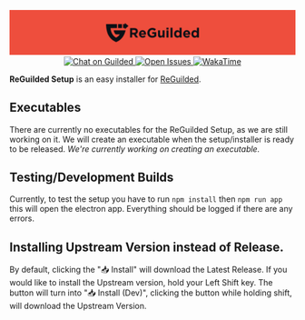 <p align="center">
  <img src="https://raw.githubusercontent.com/ReGuilded/ReGuilded/main/logo/banner.png" alt="ReGuilded Logo" />
  <a href="https://guilded.gg/ReGuilded">
    <img src="https://img.shields.io/static/v1?label=Chat%20on&message=Guilded&style=flat-square&color=F5C400" alt="Chat on Guilded" />
  </a>
  <a href="https://github.com/ReGuilded/ReGuilded/issues">
    <img alt="Open Issues" src="https://img.shields.io/github/issues-raw/ReGuilded/ReGuilded-Setup?style=flat-square">
  </a>
  <a href="https://wakatime.com/badge/github/ReGuilded/ReGuilded">
    <img alt="WakaTime" src="https://wakatime.com/badge/github/ReGuilded/ReGuilded-Setup.svg">
  </a>
</p>

**ReGuilded Setup** is an easy installer for [ReGuilded](https://github.com/ReGuilded/ReGuilded).

## Executables
There are currently no executables for the ReGuilded Setup, as we are still working on it. We will create an executable when the setup/installer is ready to be released.
*We're currently working on creating an executable.*

## Testing/Development Builds
Currently, to test the setup you have to run `npm install` then `npm run app` this will open the electron app. Everything should be logged if there are any errors.

## Installing Upstream Version instead of Release.
By default, clicking the "📥 Install" will download the Latest Release. 
If you would like to install the Upstream version, hold your Left Shift key. 
The button will turn into "📥 Install (Dev)", clicking the button while holding shift, will download the Upstream Version.